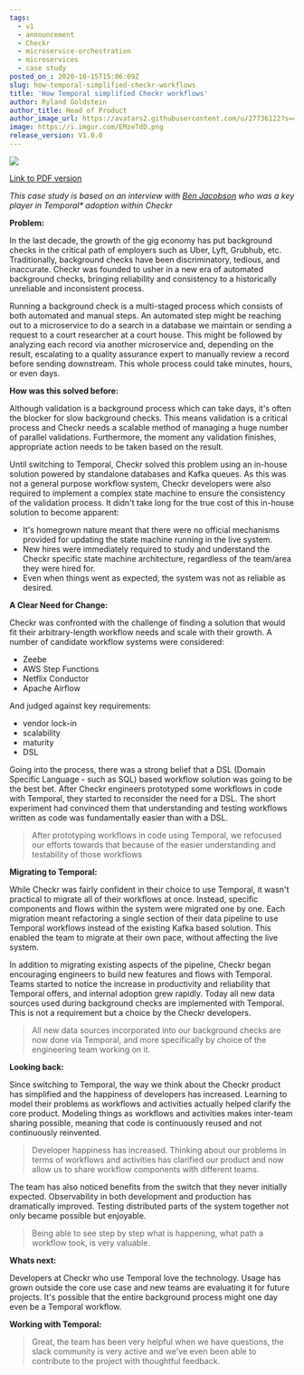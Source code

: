 ```yaml
---
tags:
  - v1
  - announcement
  - Checkr
  - microservice-orchestration
  - microservices
  - case study
posted_on_: 2020-10-15T15:06:09Z
slug: how-temporal-simplified-checkr-workflows
title: 'How Temporal simplified Checkr workflows'
author: Ryland Goldstein
author_title: Head of Product
author_image_url: https://avatars2.githubusercontent.com/u/27736122?s=460&u=7b6a3e58ec7ed715│       7f23f51e91a2f4cd2028d606&v=4
image: https://i.imgur.com/EMzeTdD.png
release_version: V1.0.0
---
```


<img class="case-study-header" src='https://i.imgur.com/z9V8OZd.png' />

[Link to PDF version](http://temporal.io/case-studies/How_Temporal_Simplified_Checkr_Workflows.pdf)

<!--truncate-->

_This case study is based on an interview with [Ben Jacobson](https://www.linkedin.com/in/bjacobso/) who was a key player in Temporal* adoption within Checkr_


**Problem:**

In the last decade, the growth of the gig economy has put background checks in the critical path of employers such as Uber, Lyft, Grubhub, etc. Traditionally, background checks have been discriminatory, tedious, and inaccurate. Checkr was founded to usher in a new era of automated background checks, bringing reliability and consistency to a historically unreliable and inconsistent process.

Running a background check is a multi-staged process which consists of both automated and manual steps. An automated step might be reaching out to a microservice to do a search in a database we maintain or sending a request to a court researcher at a court house. This might be followed by analyzing each record via another microservice and, depending on the result, escalating to a quality assurance expert to manually review a record before sending downstream. This whole process could take minutes, hours, or even days.

**How was this solved before:**

Although validation is a background process which can take days, it's often the blocker for slow background checks. This means validation is a critical process and Checkr needs a scalable method of managing a huge number of parallel validations. Furthermore, the moment any validation finishes, appropriate action needs to be taken based on the result.

Until switching to Temporal,  Checkr solved this problem using an in-house solution powered by standalone databases and Kafka queues. As this was not a general purpose workflow system, Checkr developers were also required to implement a complex state machine to ensure the consistency of the validation process. It didn't take long for the true cost of this in-house solution to become apparent:

- It's homegrown nature meant that there were no official mechanisms provided for updating the state machine running in the live system.
- New hires were immediately required to study and understand the Checkr specific state machine architecture, regardless of the team/area they were hired for.
- Even when things went as expected, the system was not as reliable as desired.

**A Clear Need for Change:**

Checkr was confronted with the challenge of finding a solution that would fit their arbitrary-length workflow needs and scale with their growth. A number of candidate workflow systems were considered:

- Zeebe
- AWS Step Functions
- Netflix Conductor
- Apache Airflow

And judged against key requirements:

- vendor lock-in
- scalability
- maturity
- DSL

Going into the process, there was a strong belief that a DSL (Domain Specific Language - such as SQL) based workflow solution was going to be the best bet. After Checkr engineers prototyped some workflows in code with Temporal, they started to reconsider the need for a DSL. The short experiment had convinced them that understanding and testing workflows written as code was fundamentally easier than with a DSL.

<blockquote>After prototyping workflows in code using Temporal, we refocused our efforts towards that because of the easier understanding and testability of those workflows</blockquote>

**Migrating to Temporal:**

While Checkr was fairly confident in their choice to use Temporal, it wasn't practical to migrate all of their workflows at once. Instead, specific components and flows within the system were migrated one by one. Each migration meant refactoring a single section of their data pipeline to use Temporal workflows instead of the existing Kafka based solution. This enabled the team to migrate at their own pace, without affecting the live system.

In addition to migrating existing aspects of the pipeline, Checkr began encouraging engineers to build new features and flows with Temporal. Teams started to notice the increase in productivity and reliability that Temporal offers, and internal adoption grew rapidly. Today all new data sources used during background checks are implemented with Temporal. This is not a requirement but a choice by the Checkr developers.

<blockquote>All new data sources incorporated into our background checks are now done via Temporal, and more specifically by choice of the engineering team working on it.</blockquote>

**Looking back:**

Since switching to Temporal, the way we think about the Checkr product has simplified and the happiness of developers has increased. Learning to model their problems as workflows and activities actually helped clarify the core product. Modeling things as workflows and activities makes inter-team sharing possible, meaning that code is continuously reused and not continuously reinvented.

<blockquote>Developer happiness has increased. Thinking about our problems in terms of workflows and activities has clarified our product and now allow us to share workflow components with different teams.</blockquote>

The team has also noticed benefits from the switch that they never initially expected. Observability in both development and production has dramatically improved. Testing distributed parts of the system together not only became possible but enjoyable.

<blockquote>Being able to see step by step what is happening, what path a workflow took, is very valuable.</blockquote>

**Whats next:**

Developers at Checkr who use Temporal love the technology. Usage has grown outside the core use case and new teams are evaluating it for future projects. It's possible that the entire background process might one day even be a Temporal workflow.

**Working with Temporal:**

<blockquote>Great, the team has been very helpful when we have questions, the slack community is very active and we've even been able to contribute to the project with thoughtful feedback.</blockquote>
